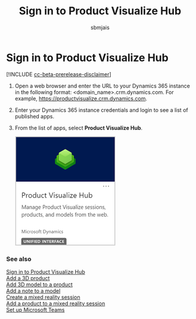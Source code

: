 ﻿---
title: Sign in to Product Visualize Hub
description: Instructions for signing in to Product Visualize Hub.
ms.date: 07/17/2020
ms.topic: article
ms.service: dynamics-365-sales
author: sbmjais
ms.author: shjais
manager: shujoshi
---

# Sign in to Product Visualize Hub

[!INCLUDE [cc-beta-prerelease-disclaimer](../includes/cc-beta-prerelease-disclaimer.md)]

1.  Open a web browser and enter the URL to your Dynamics 365 instance in the following format: &lt;domain\_name&gt;.crm.dynamics.com. For example, <https://productvisualize.crm.dynamics.com>.

2.  Enter your Dynamics 365 instance credentials and login to see a list of published apps.

3.  From the list of apps, select **Product Visualize Hub**.

    ![Product Visualize Hub app](media/pv-hub-app.png "Product Visualize Hub app")

### See also

[Sign in to Product Visualize Hub](sign-in-app.md)<br>
[Add a 3D product](add-3d-product.md)<br>
[Add 3D model to a product](add-3d-model-product.md)<br>
[Add a note to a model](add-note-model.md)<br>
[Create a mixed reality session](create-mr-session.md)<br>
[Add a product to a mixed reality session](add-product-mr-session.md)<br>
[Set up Microsoft Teams](setup-ms-teams.md)
